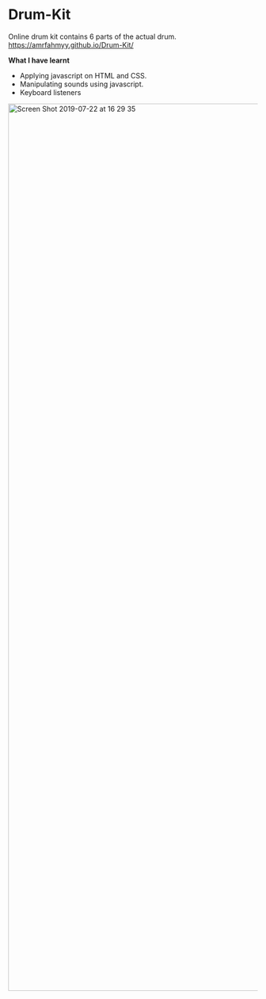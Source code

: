 # Drum-Kit

Online drum kit contains 6 parts of the actual drum.
https://amrfahmyy.github.io/Drum-Kit/

**What I have learnt**

- Applying javascript on HTML and CSS.
- Manipulating sounds using javascript.
- Keyboard listeners

<img width="1792" alt="Screen Shot 2019-07-22 at 16 29 35" src="https://user-images.githubusercontent.com/31357623/61640639-f57d8e00-ac9d-11e9-8c70-88357b3ce385.png">
